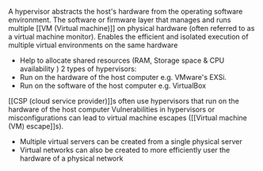 A hypervisor abstracts the host's hardware from the operating software environment.
The software or firmware layer that manages and runs multiple [[VM (Virtual machine)]] on physical hardware (often referred to as a virtual machine monitor).
Enables the efficient and isolated execution of multiple virtual environments on the same hardware
- Help to allocate shared resources (RAM, Storage space & CPU availability )
2 types of hypervisors:
- Run on the hardware of the host computer e.g. VMware's EXSi. 
- Run on the software of the host computer e.g. VirtualBox


[[CSP (cloud service provider)]]s often use hypervisors that run on the hardware of the host computer
Vulnerabilities in hypervisors or misconfigurations can lead to virtual machine escapes ([[Virtual machine (VM) escape]]s).

- Multiple virtual servers can be created from a single physical server
- Virtual networks can also be created to more efficiently user the hardware of a physical network